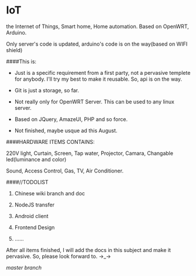 # IoT
the Internet of Things, Smart home, Home automation. Based on OpenWRT, Arduino.

Only server's code is updated, arduino's code is on the way(based on WIFI shield)

####This is:

- Just is a specific requirement from a first party, not a pervasive templete for anybody. I'll try my best to make it reusable. So, api is on the way.

- Git is just a storage, so far.

- Not really only for OpenWRT Server. This can be used to any linux server.

- Based on JQuery, AmazeUI, PHP and so force.

- Not finished, maybe usque ad this August.

####HARDWARE ITEMS CONTAINS:

220V light, Curtain, Screen, Tap water, Projector, Camara, Changable led(luminance and color)

Sound, Access Control, Gas, TV, Air Conditioner.

####//TODOLIST
 
1. Chinese wiki branch and doc

2. NodeJS transfer

3. Android client

4. Frontend Design

5. ……

After all items finished, I will add the docs in this subject and make it pervasive. So, please look forward to. →_→

*master branch*